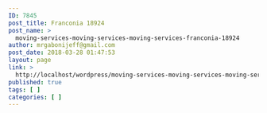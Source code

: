 ```yaml
---
ID: 7845
post_title: Franconia 18924
post_name: >
  moving-services-moving-services-moving-services-franconia-18924
author: mrgabonijeff@gmail.com
post_date: 2018-03-28 01:47:53
layout: page
link: >
  http://localhost/wordpress/moving-services-moving-services-moving-services-franconia-18924/
published: true
tags: [ ]
categories: [ ]
---
```

